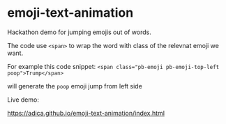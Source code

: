 # emoji-text-animation

Hackathon demo for jumping emojis out of words.

The code use `<span>` to wrap the word with class of the relevnat emoji we want.

For example this code snippet:
`<span class="pb-emoji pb-emoji-top-left poop">Trump</span>` 

will generate the `poop` emoji jump from left side

Live demo:

https://adica.github.io/emoji-text-animation/index.html
